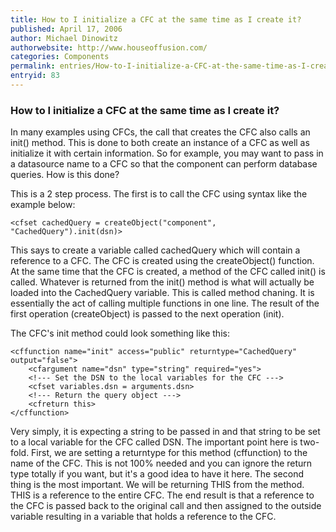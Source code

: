 ```yaml
---
title: How to I initialize a CFC at the same time as I create it?
published: April 17, 2006
author: Michael Dinowitz
authorwebsite: http://www.houseoffusion.com/
categories: Components
permalink: entries/How-to-I-initialize-a-CFC-at-the-same-time-as-I-create-it.html
entryid: 83
---
```


<h3>How to I initialize a CFC at the same time as I create it?</h3>

<p>
In many examples using CFCs, the call that creates the CFC also calls an init() method. This is done to both create an instance of a CFC as well as initialize it with certain information. So for example, you may want to pass in a datasource name to a CFC so that the component can perform database queries. How is this done?
</p>

<p>
This is a 2 step process. The first is to call the CFC using syntax like the example below:
</p>

<pre><code class="language-markup">&lt;cfset cachedQuery = createObject(&quot;component&quot;, &quot;CachedQuery&quot;).init(dsn)&gt;
</code></pre>

<p>
This says to create a variable called cachedQuery which will contain a reference to a CFC. The CFC is created using the createObject() function. At the same time that the CFC is created, a method of the CFC called init() is called. Whatever is returned from the init() method is what will actually be loaded into the CachedQuery variable. This is called method chaning. It is essentially the act of calling multiple functions in one line. The result of the first operation (createObject) is passed to the next operation (init).
</p>

<p>
The CFC's init method could look something like this:
</p>

<pre><code class="language-markup">&lt;cffunction name=&quot;init&quot; access=&quot;public&quot; returntype=&quot;CachedQuery&quot; output=&quot;false&quot;&gt;
	&lt;cfargument name=&quot;dsn&quot; type=&quot;string&quot; required=&quot;yes&quot;&gt;
	&lt;!--- Set the DSN to the local variables for the CFC ---&gt;
	&lt;cfset variables.dsn = arguments.dsn&gt;
	&lt;!--- Return the query object ---&gt;
	&lt;cfreturn this&gt;		
&lt;/cffunction&gt;
</code></pre>

<p>
Very simply, it is expecting a string to be passed in and that string to be set to a local variable for the CFC called DSN. The important point here is two-fold. First, we are setting a returntype for this method (cffunction) to the name of the CFC. This is not 100% needed and you can ignore the return type totally if you want, but it's a good idea to have it here. The second thing is the most important. We will be returning THIS from the method. THIS is a reference to the entire CFC. The end result is that a reference to the CFC is passed back to the original call and then assigned to the outside variable resulting in a variable that holds a reference to the CFC. 
</p>



